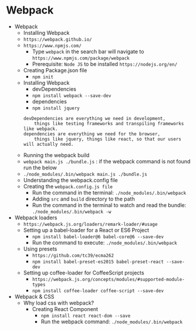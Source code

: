 # Webpack

- Webpack
  - Installing Webpack
  - `https://webpack.github.io/`
  - `https://www.npmjs.com/`
    - Type `webpack` in the search bar will navigate to `https://www.npmjs.com/package/webpack`
    - Prerequisite: `Node JS` to be installed `https://nodejs.org/en/`
  - Creating Package.json file
    - `npm init`
  - Installing Webpack
    - devDependencies
    - `npm install webpack --save-dev`
    - dependencies
    - `npm install jquery`
    ```
    devDependencies are everything we need in development,
        things like testing frameworks and transpiling frameworks like webpack.
    dependencies are everything we need for the browser,
        things like jquery, things like react, so that our users will actually need.
    ```
  - Running the webpack build
  - `webpack main.js ./bundle.js` : if the webpack command is not found run the below
  - `./node_modules/.bin/webpack main.js ./bundle.js`
  - Understanding the webpack.config file
  - Creating the `webpack.config.js file`
    - Run the command in the terminal: `./node_modules/.bin/webpack`
    - Adding `src` and `build` directory to the path
    - Run the command in the terminal to watch and read the bundle: `./node_modules/.bin/webpack -w`
- Webpack loaders
  - `https://webpack.js.org/loaders/remark-loader/#usage`
  - Setting up a babel-loader for a React or ES6 Project
    - `npm install babel-loader@6 babel-core@6 --save-dev`
    - Run the command to execute: `./node_modules/.bin/webpack`
  - Using presets
    - `https://github.com/tc39/ecma262`
    - `npm install babel-preset-es2015 babel-preset-react --save-dev`
  - Setting up coffee-loader for CoffeeScript projects
    - `https://webpack.js.org/concepts/modules/#supported-module-types`
    - `npm install coffee-loader coffee-script --save-dev`
- Webpack & CSS
  - Why load css with webpack?
    - Creating React Component
      - `npm install react react-dom --save`
      - Run the webpack command: `./node_modules/.bin/webpack`
